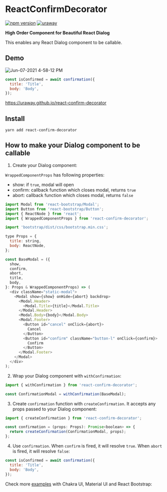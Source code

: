 # ReactConfirmDecorator

[![npm version](https://badge.fury.io/js/react-confirm-decorator.svg)](https://badge.fury.io/js/react-confirm-decorator) [![uraway](https://circleci.com/gh/uraway/react-confirm-decorator.svg?style=svg)](https://app.circleci.com/pipelines/github/uraway/react-confirm-decorator)

**High Order Component for Beautiful React Dialog**

This enables any React Dialog component to be callable.

## Demo

![Jun-07-2021 4-58-12 PM](https://user-images.githubusercontent.com/15242484/120980676-cf8a0580-c7b1-11eb-8747-359894ada0c2.gif)

```js
const isConfirmed = await confirmation({
  title: 'Title',
  body: 'Body',
});
```

https://uraway.github.io/react-confirm-decorator

## Install

```
yarn add react-confirm-decorator
```

## How to make your Dialog component to be callable

1. Create your Dialog component:

`WrappedComponentProps` has following properties:

- show: if `true`, modal will open
- confirm: callback function which closes modal, returns `true`
- abort: callback function which closes modal, returns `false`

```js
import Modal from 'react-bootstrap/Modal';
import Button from 'react-bootstrap/Button';
import { ReactNode } from 'react';
import { WrappedComponentProps } from 'react-confirm-decorator';

import 'bootstrap/dist/css/bootstrap.min.css';

type Props = {
  title: string,
  body: ReactNode,
};

const BaseModal = ({
  show,
  confirm,
  abort,
  title,
  body,
}: Props & WrappedComponentProps) => (
  <div className="static-modal">
    <Modal show={show} onHide={abort} backdrop>
      <Modal.Header>
        <Modal.Title>{title}</Modal.Title>
      </Modal.Header>
      <Modal.Body>{body}</Modal.Body>
      <Modal.Footer>
        <Button id="cancel" onClick={abort}>
          Cancel
        </Button>
        <Button id="confirm" className="button-l" onClick={confirm}>
          Confirm
        </Button>
      </Modal.Footer>
    </Modal>
  </div>
);
```

2. Wrap your Dialog component with `withConfirmation`:

```js
import { withConfirmation } from 'react-confirm-decorator';

const ConfirmationModal = withConfirmation(BaseModal);
```

3. Create `confirmation` function with `createConfirmation`. It accepts any props passed to your Dialog component:

```js
import { createConfirmation } from 'react-confirm-decorator';

const confirmation = (props: Props): Promise<boolean> => {
  return createConfirmation(ConfirmationModal, props);
};
```

4. Use `confirmation`. When `confirm` is fired, it will resolve `true`. When `abort` is fired, it will resolve `false`:

```js
const isConfirmed = await confirmation({
  title: 'Title',
  body: 'Body',
});
```

Check more [examples](https://github.com/uraway/react-confirm-decorator/tree/master/src/stories) with Chakra UI, Material UI and React Bootstrap:
